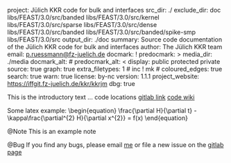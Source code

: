 project: Jülich KKR code for bulk and interfaces
src_dir: ./
exclude_dir: doc
             libs/FEAST/3.0/src/banded
             libs/FEAST/3.0/src/kernel
             libs/FEAST/3.0/src/sparse
             libs/FEAST/3.0/src/dense
             libs/FEAST/3.0/src/banded
             libs/FEAST/3.0/src/banded/spike-smp
             libs/FEAST/3.0/src
output_dir: ./doc
summary: Source code documentation of the Jülich KKR code for bulk and interfaces
author: The Jülich KKR team
email: p.ruessmann@fz-juelich.de
docmark: !
predocmark: >
media_dir: ./media
docmark_alt: #
predocmark_alt: <
display: public
         protected
         private
source: true
graph: true
extra_filetypes: 1 #
		 inc !
		 mk #
coloured_edges: true
search: true 
warn: true 
license: by-nc
version: 1.1.1
project_website: https://iffgit.fz-juelich.de/kkr/kkrjm
dbg: true

This is the introductory text ...
code locations [gitlab link](https://iffgit.fz-juelich.de/kkr/kkrjm)
[code wiki](https://iffwiki.fz-juelich.de/kkr/doku.php)

Some latex example:
\begin{equation}
\frac{\partial H}{\partial t} - \kappa\frac{\partial^{2} H}{\partial x^{2}} = f(x)
\end{equation}

@Note
This is an example note


@Bug
If you find any bugs, please email [me](mailto:p.ruessmann@fz-juelich.de)
or file a new issue on the [gitlab page](https://iffgit.fz-juelich.de/kkr/kkrjm/issues)
